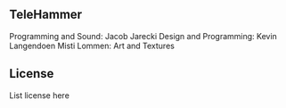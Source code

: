 ## TeleHammer

Programming and Sound: Jacob Jarecki
Design and Programming: Kevin Langendoen
Misti Lommen: Art and Textures

## License

List license here
